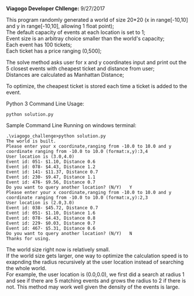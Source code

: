 **Viagogo Developer Chllenge:**
9/27/2017

This program randomly generated a world of size 20*20 (x in range[-10,10] and y in range[-10,10], allowing 1 float point);<br  />
The default capacity of events at each location is set to 1;<br  />
Event size is an arbitray choice smaller than the world's capacity;<br  />
Each event has 100 tickets;<br  />
Each ticket has a price ranging (0,500];<br  />

The solve method asks user for x and y coordinates input and print out the 5 closest events with cheapest ticket and distance from user;<br  />
Distances are calculated as Manhattan Distance;<br  />

To optimize, the cheapest ticket is stored each time a ticket is added to the event.<br  />

Python 3 Command Line Usage:
```
python solution.py
```
Sample Command Line Running on windows terminal:
```
.\viagogo_challenge>python solution.py
The world is built.
Please enter your x coordinate,ranging from -10.0 to 10.0 and y coordinate ranging from -10.0 to 10.0 (format:x,y):3,4
User location is (3.0,4.0)
Event id: 051- $1.10, Distance 0.6
Event id: 078- $4.43, Distance 1.2
Event id: 141- $11.37, Distance 0.7
Event id: 230- $9.47, Distance 1.1
Event id: 476- $9.56, Distance 0.7
Do you want to query another location? (N/Y)   Y
Please enter your x coordinate,ranging from -10.0 to 10.0 and y coordinate ranging from -10.0 to 10.0 (format:x,y):2,3
User location is (2.0,3.0)
Event id: 038- $45.72, Distance 0.7
Event id: 051- $1.10, Distance 1.6
Event id: 078- $4.43, Distance 0.8
Event id: 229- $0.03, Distance 0.7
Event id: 467- $5.31, Distance 0.6
Do you want to query another location? (N/Y)   N
Thanks for using.
```
The world size right now is relatively small.<br   />
If the world size gets larger, one way to optimize the calculation speed is to exapnding the radius recursively at the user location instead of searching the whole world.<br   />
For example, the user location is (0.0,0.0), we first did a search at radius 1 and see if there are 5 matching events and grows the radius to 2 if there is not. This method may work well given the density of the events is large.
